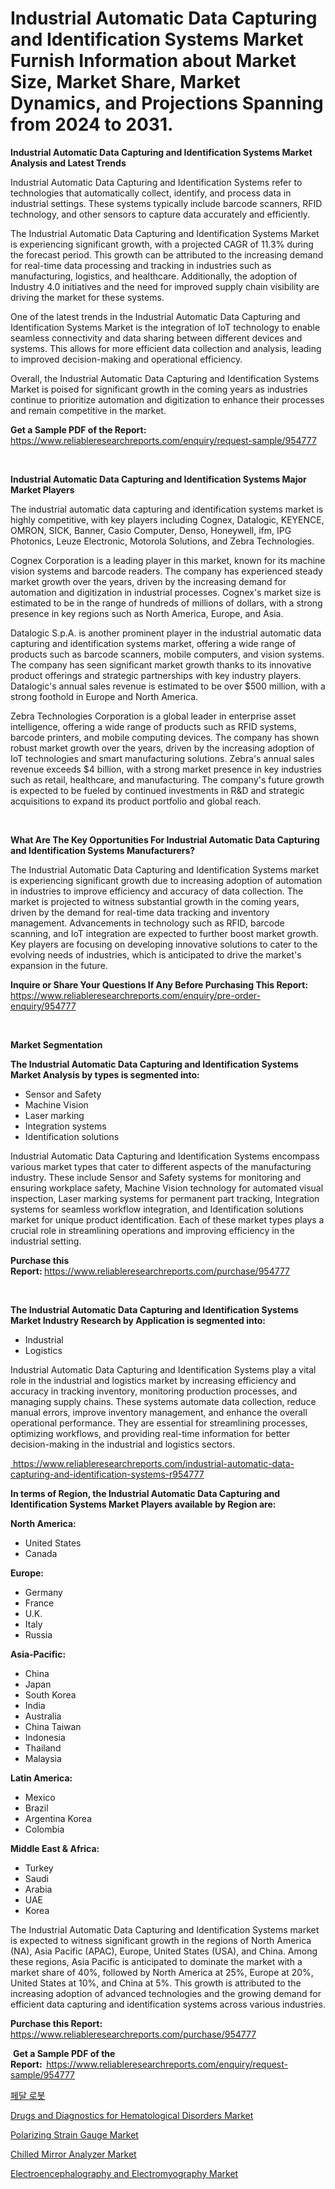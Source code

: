 <p><h1>Industrial Automatic Data Capturing and Identification Systems Market Furnish Information about Market Size, Market Share, Market Dynamics, and Projections Spanning from 2024 to 2031.</h1></p><p><strong>Industrial Automatic Data Capturing and Identification Systems Market Analysis and Latest Trends</strong></p>
<p><p>Industrial Automatic Data Capturing and Identification Systems refer to technologies that automatically collect, identify, and process data in industrial settings. These systems typically include barcode scanners, RFID technology, and other sensors to capture data accurately and efficiently.</p><p>The Industrial Automatic Data Capturing and Identification Systems Market is experiencing significant growth, with a projected CAGR of 11.3% during the forecast period. This growth can be attributed to the increasing demand for real-time data processing and tracking in industries such as manufacturing, logistics, and healthcare. Additionally, the adoption of Industry 4.0 initiatives and the need for improved supply chain visibility are driving the market for these systems.</p><p>One of the latest trends in the Industrial Automatic Data Capturing and Identification Systems Market is the integration of IoT technology to enable seamless connectivity and data sharing between different devices and systems. This allows for more efficient data collection and analysis, leading to improved decision-making and operational efficiency.</p><p>Overall, the Industrial Automatic Data Capturing and Identification Systems Market is poised for significant growth in the coming years as industries continue to prioritize automation and digitization to enhance their processes and remain competitive in the market.</p></p>
<p><strong>Get a Sample PDF of the Report:&nbsp;</strong> <a href="https://www.reliableresearchreports.com/enquiry/request-sample/954777">https://www.reliableresearchreports.com/enquiry/request-sample/954777</a></p>
<p>&nbsp;</p>
<p><strong>Industrial Automatic Data Capturing and Identification Systems Major Market Players</strong></p>
<p><p>The industrial automatic data capturing and identification systems market is highly competitive, with key players including Cognex, Datalogic, KEYENCE, OMRON, SICK, Banner, Casio Computer, Denso, Honeywell, ifm, IPG Photonics, Leuze Electronic, Motorola Solutions, and Zebra Technologies.</p><p>Cognex Corporation is a leading player in this market, known for its machine vision systems and barcode readers. The company has experienced steady market growth over the years, driven by the increasing demand for automation and digitization in industrial processes. Cognex's market size is estimated to be in the range of hundreds of millions of dollars, with a strong presence in key regions such as North America, Europe, and Asia.</p><p>Datalogic S.p.A. is another prominent player in the industrial automatic data capturing and identification systems market, offering a wide range of products such as barcode scanners, mobile computers, and vision systems. The company has seen significant market growth thanks to its innovative product offerings and strategic partnerships with key industry players. Datalogic's annual sales revenue is estimated to be over $500 million, with a strong foothold in Europe and North America.</p><p>Zebra Technologies Corporation is a global leader in enterprise asset intelligence, offering a wide range of products such as RFID systems, barcode printers, and mobile computing devices. The company has shown robust market growth over the years, driven by the increasing adoption of IoT technologies and smart manufacturing solutions. Zebra's annual sales revenue exceeds $4 billion, with a strong market presence in key industries such as retail, healthcare, and manufacturing. The company's future growth is expected to be fueled by continued investments in R&D and strategic acquisitions to expand its product portfolio and global reach.</p></p>
<p>&nbsp;</p>
<p><strong>What Are The Key Opportunities For Industrial Automatic Data Capturing and Identification Systems Manufacturers?</strong></p>
<p><p>The Industrial Automatic Data Capturing and Identification Systems market is experiencing significant growth due to increasing adoption of automation in industries to improve efficiency and accuracy of data collection. The market is projected to witness substantial growth in the coming years, driven by the demand for real-time data tracking and inventory management. Advancements in technology such as RFID, barcode scanning, and IoT integration are expected to further boost market growth. Key players are focusing on developing innovative solutions to cater to the evolving needs of industries, which is anticipated to drive the market's expansion in the future.</p></p>
<p><strong>Inquire or Share Your Questions If Any Before Purchasing This Report:</strong> <a href="https://www.reliableresearchreports.com/enquiry/pre-order-enquiry/954777">https://www.reliableresearchreports.com/enquiry/pre-order-enquiry/954777</a></p>
<p>&nbsp;</p>
<p><strong>Market Segmentation</strong></p>
<p><strong>The Industrial Automatic Data Capturing and Identification Systems Market Analysis by types is segmented into:</strong></p>
<p><ul><li>Sensor and Safety</li><li>Machine Vision</li><li>Laser marking</li><li>Integration systems</li><li>Identification solutions</li></ul></p>
<p><p>Industrial Automatic Data Capturing and Identification Systems encompass various market types that cater to different aspects of the manufacturing industry. These include Sensor and Safety systems for monitoring and ensuring workplace safety, Machine Vision technology for automated visual inspection, Laser marking systems for permanent part tracking, Integration systems for seamless workflow integration, and Identification solutions market for unique product identification. Each of these market types plays a crucial role in streamlining operations and improving efficiency in the industrial setting.</p></p>
<p><strong>Purchase this Report:&nbsp;</strong><a href="https://www.reliableresearchreports.com/purchase/954777">https://www.reliableresearchreports.com/purchase/954777</a></p>
<p>&nbsp;</p>
<p><strong>The Industrial Automatic Data Capturing and Identification Systems Market Industry Research by Application is segmented into:</strong></p>
<p><ul><li>Industrial</li><li>Logistics</li></ul></p>
<p><p>Industrial Automatic Data Capturing and Identification Systems play a vital role in the industrial and logistics market by increasing efficiency and accuracy in tracking inventory, monitoring production processes, and managing supply chains. These systems automate data collection, reduce manual errors, improve inventory management, and enhance the overall operational performance. They are essential for streamlining processes, optimizing workflows, and providing real-time information for better decision-making in the industrial and logistics sectors.</p></p>
<p><a href="https://www.reliableresearchreports.com/industrial-automatic-data-capturing-and-identification-systems-r954777">&nbsp;https://www.reliableresearchreports.com/industrial-automatic-data-capturing-and-identification-systems-r954777</a></p>
<p><strong>In terms of Region, the Industrial Automatic Data Capturing and Identification Systems Market Players available by Region are:</strong></p>
<p>
    <p> <strong> North America: </strong>
        <ul>
            <li>United States</li>
            <li>Canada</li>
        </ul>
        </p> 
    <p> <strong> Europe: </strong>
        <ul>
            <li>Germany</li>
            <li>France</li>
            <li>U.K.</li>
            <li>Italy</li>
            <li>Russia</li>
        </ul>
        </p> 
    <p> <strong> Asia-Pacific: </strong>
        <ul>
            <li>China</li>
            <li>Japan</li>
            <li>South Korea</li>
            <li>India</li>
            <li>Australia</li>
            <li>China Taiwan</li>
            <li>Indonesia</li>
            <li>Thailand</li>
            <li>Malaysia</li>
        </ul>
        </p> 
    <p> <strong> Latin America: </strong>
        <ul>
            <li>Mexico</li>
            <li>Brazil</li>
            <li>Argentina Korea</li>
            <li>Colombia</li>
        </ul>
        </p> 
    <p> <strong> Middle East & Africa: </strong>
        <ul>
            <li>Turkey</li>
            <li>Saudi</li>
            <li>Arabia</li>
            <li>UAE</li>
            <li>Korea</li>
        </ul>
    </p>
    </p>
<p><p>The Industrial Automatic Data Capturing and Identification Systems market is expected to witness significant growth in the regions of North America (NA), Asia Pacific (APAC), Europe, United States (USA), and China. Among these regions, Asia Pacific is anticipated to dominate the market with a market share of 40%, followed by North America at 25%, Europe at 20%, United States at 10%, and China at 5%. This growth is attributed to the increasing adoption of advanced technologies and the growing demand for efficient data capturing and identification systems across various industries.</p></p>
<p><strong>Purchase this Report: </strong><a href="https://www.reliableresearchreports.com/purchase/954777">https://www.reliableresearchreports.com/purchase/954777</a></p>
<p>&nbsp;<strong>Get a Sample PDF of the Report:&nbsp;&nbsp;</strong><a href="https://www.reliableresearchreports.com/enquiry/request-sample/954777">https://www.reliableresearchreports.com/enquiry/request-sample/954777</a></p>
<p><strong></strong></p>
<p><p><a href="https://github.com/durgin521/Market-Research-Report-List-1/blob/main/932322254581.md">페달 로봇</a></p><p><a href="https://github.com/timeliteaut/Market-Research-Report-List-2/blob/main/drugs-and-diagnostics-for-hematological-disorders-market.md">Drugs and Diagnostics for Hematological Disorders Market</a></p><p><a href="https://www.linkedin.com/pulse/analyzing-polarizing-strain-gauge-market-global-industry-wcttc">Polarizing Strain Gauge Market</a></p><p><a href="https://www.linkedin.com/pulse/chilled-mirror-analyzer-market-analysis-its-cagr-segmentation-yuric">Chilled Mirror Analyzer Market</a></p><p><a href="https://github.com/seekum/Market-Research-Report-List-2/blob/main/electroencephalography-and-electromyography-market.md">Electroencephalography and Electromyography Market</a></p></p>